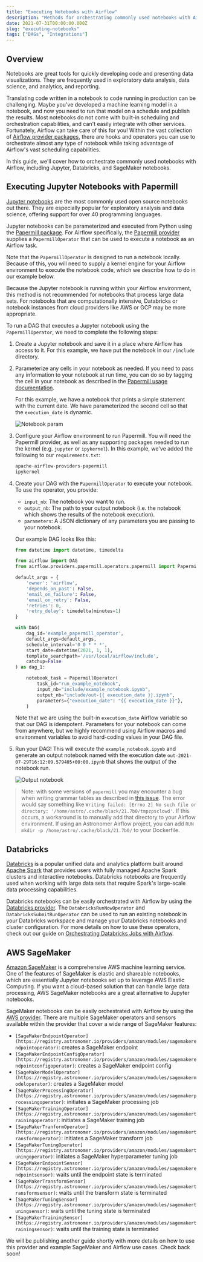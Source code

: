 ```yaml
---
title: "Executing Notebooks with Airflow"
description: "Methods for orchestrating commonly used notebooks with Airflow."
date: 2021-07-31T00:00:00.000Z
slug: "executing-notebooks"
tags: ["DAGs", "Integrations"]
---
```


## Overview

Notebooks are great tools for quickly developing code and presenting data visualizations. They are frequently used in exploratory data analysis, data science, and analytics, and reporting.

Translating code written in a notebook to code running in production can be challenging. Maybe you've developed a machine learning model in a notebook, and now you need to run that model on a schedule and publish the results. Most notebooks do not come with built-in scheduling and orchestration capabilities, and can't easily integrate with other services. Fortunately, Airflow can take care of this for you! Within the vast collection of [Airflow provider packages](https://registry.astronomer.io/), there are hooks and operators you can use to orchestrate almost any type of notebook while taking advantage of Airflow's vast scheduling capabilities.

In this guide, we'll cover how to orchestrate commonly used notebooks with Airflow, including Jupyter, Databricks, and SageMaker notebooks. 

## Executing Jupyter Notebooks with Papermill

[Jupyter notebooks](https://jupyter.org/) are the most commonly used open source notebooks out there. They are especially popular for exploratory analysis and data science, offering support for over 40 programming languages. 

Jupyter notebooks can be parameterized and executed from Python using the [Papermill package](https://papermill.readthedocs.io/en/latest/index.html). For Airflow specifically, the [Papermill provider](https://registry.astronomer.io/providers/papermill) supplies a `PapermillOperator` that can be used to execute a notebook as an Airflow task.

Note that the `PapermillOperator` is designed to run a notebook locally. Because of this, you will need to supply a kernel engine for your Airflow environment to execute the notebook code, which we describe how to do in our example below. 

Because the Jupyter notebook is running within your Airflow environment, this method is not recommended for notebooks that process large data sets. For notebooks that are computationally intensive, Databricks or notebook instances from cloud providers like AWS or GCP may be more appropriate.

To run a DAG that executes a Jupyter notebook using the `PapermillOperator`, we need to complete the following steps:

1. Create a Jupyter notebook and save it in a place where Airflow has access to it. For this example, we have put the notebook in our `/include` directory. 
2. Parameterize any cells in your notebook as needed. If you need to pass any information to your notebook at run time, you can do so by tagging the cell in your notebook as described in the [Papermill usage documentation](https://papermill.readthedocs.io/en/latest/usage-parameterize.html).

    For this example, we have a notebook that prints a simple statement with the current date. We have parameterized the second cell so that the `execution_date` is dynamic.

    ![Notebook param](https://assets2.astronomer.io/main/guides/executing-notebooks/parameterized_notebook.png)

3. Configure your Airflow environment to run Papermill. You will need the Papermill provider, as well as any supporting packages needed to run the kernel (e.g. `jupyter` or `ipykernel`). In this example, we've added the following to our `requirements.txt`:

    ```python
    apache-airflow-providers-papermill
    ipykernel
    ```

4. Create your DAG with the `PapermillOperator` to execute your notebook. To use the operator, you provide:

    - `input_nb`: The notebook you want to run.
    - `output_nb`: The path to your output notebook (i.e. the notebook which shows the results of the notebook execution).
    - `parameters`: A JSON dictionary of any parameters you are passing to your notebook.

    Our example DAG looks like this:

    ```python
    from datetime import datetime, timedelta

    from airflow import DAG
    from airflow.providers.papermill.operators.papermill import PapermillOperator

    default_args = {
        'owner': 'airflow',
        'depends_on_past': False,
        'email_on_failure': False,
        'email_on_retry': False,
        'retries': 0,
        'retry_delay': timedelta(minutes=1)
    }

    with DAG(
        dag_id='example_papermill_operator',
        default_args=default_args,
        schedule_interval='0 0 * * *',
        start_date=datetime(2021, 1, 1),
        template_searchpath='/usr/local/airflow/include',
        catchup=False
    ) as dag_1:

        notebook_task = PapermillOperator(
            task_id="run_example_notebook",
            input_nb="include/example_notebook.ipynb",
            output_nb="include/out-{{ execution_date }}.ipynb",
            parameters={"execution_date": "{{ execution_date }}"},
        )
    ```

    Note that we are using the built-in `execution_date` Airflow variable so that our DAG is idempotent. Parameters for your notebook can come from anywhere, but we highly recommend using Airflow macros and environment variables to avoid hard-coding values in your DAG file.

5. Run your DAG! This will execute the `example_notebook.ipynb` and generate an output notebook named with the execution date `out-2021-07-29T16:12:09.579405+00:00.ipynb` that shows the output of the notebook run.

    ![Output notebook](https://assets2.astronomer.io/main/guides/executing-notebooks/notebook_output.png)

> Note: with some versions of `papermill` you may encounter a bug when writing grammar tables as described in [this issue](https://github.com/psf/black/issues/1143). The error would say something like `Writing failed: [Errno 2] No such file or directory: '/home/astro/.cache/black/21.7b0/tmpzpsclowd'`. If this occurs, a workaround is to manually add that directory to your Airflow environment. If using an Astronomer Airflow project, you can add `RUN mkdir -p /home/astro/.cache/black/21.7b0/` to your Dockerfile.

## Databricks

[Databricks](https://databricks.com/) is a popular unified data and analytics platform built around [Apache Spark](https://spark.apache.org/) that provides users with fully managed Apache Spark clusters and interactive notebooks. Databricks notebooks are frequently used when working with large data sets that require Spark's large-scale data processing capabilities.

Databricks notebooks can be easily orchestrated with Airflow by using the [Databricks provider](https://registry.astronomer.io/providers/databricks). The `DatabricksRunNowOperator` and `DatabricksSubmitRunOperator` can be used to run an existing notebook in your Databricks workspace and manage your Databricks notebooks and cluster configuration. For more details on how to use these operators, check out our guide on [Orchestrating Databricks Jobs with Airflow](https://www.astronomer.io/guides/airflow-databricks).

## AWS SageMaker

[Amazon SageMaker](https://aws.amazon.com/sagemaker/) is a comprehensive AWS machine learning service. One of the features of SageMaker is elastic and shareable notebooks, which are essentially Jupyter notebooks set up to leverage AWS Elastic Computing. If you want a cloud-based solution that can handle large data processing, AWS SageMaker notebooks are a great alternative to Jupyter notebooks.

SageMaker notebooks can be easily orchestrated with Airflow by using the [AWS provider](https://registry.astronomer.io/providers/amazon/). There are multiple SageMaker operators and sensors available within the provider that cover a wide range of SageMaker features:

- `[SageMakerEndpointOperator](https://registry.astronomer.io/providers/amazon/modules/sagemakerendpointoperator)`: creates a SageMaker endpoint
- `[SageMakerEndpointConfigOperator](https://registry.astronomer.io/providers/amazon/modules/sagemakerendpointconfigoperator)`: creates a SageMaker endpoint config
- `[SageMakerModelOperator](https://registry.astronomer.io/providers/amazon/modules/sagemakermodeloperator)`: creates a SageMaker model
- `[SageMakerProcessingOperator](https://registry.astronomer.io/providers/amazon/modules/sagemakerprocessingoperator)`: initiates a SageMaker processing job
- `[SageMakerTrainingOperator](https://registry.astronomer.io/providers/amazon/modules/sagemakertrainingoperator)`: initiates a SageMaker training job
- `[SageMakerTranformOperator](https://registry.astronomer.io/providers/amazon/modules/sagemakertransformoperator)`: initiates a SageMaker transform job
- `[SageMakerTuningOperator](https://registry.astronomer.io/providers/amazon/modules/sagemakertuningoperator)`: initiates a SageMaker hyperparameter tuning job
- `[SageMakerEndpointSensor](https://registry.astronomer.io/providers/amazon/modules/sagemakerendpointsensor)`: waits until the endpoint state is terminated
- `[SageMakerTransformSensor](https://registry.astronomer.io/providers/amazon/modules/sagemakertransformsensor)`: waits until the transform state is terminated
- `[SageMakerTuningSensor](https://registry.astronomer.io/providers/amazon/modules/sagemakertuningsensor)`: waits until the tuning state is terminated
- `[SageMakerTrainingSensor](https://registry.astronomer.io/providers/amazon/modules/sagemakertrainingsensor)`: waits until the training state is terminated

We will be publishing another guide shortly with more details on how to use this provider and example SageMaker and Airflow use cases. Check back soon!
